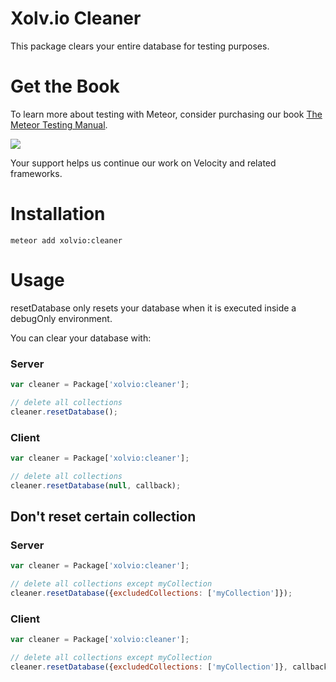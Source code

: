 Xolv.io Cleaner
===============

This package clears your entire database for testing purposes.

# Get the Book

To learn more about testing with Meteor, consider purchasing our book [The Meteor Testing Manual](http://www.meteortesting.com/?utm_source=cleaner&utm_medium=banner&utm_campaign=cleaner).

[![](http://www.meteortesting.com/img/tmtm.gif)](http://www.meteortesting.com/?utm_source=cleaner&utm_medium=banner&utm_campaign=cleaner)

Your support helps us continue our work on Velocity and related frameworks.

# Installation

```
meteor add xolvio:cleaner
```

# Usage

resetDatabase only resets your database when it is executed inside a debugOnly environment.

You can clear your database with:

### Server

```javascript
var cleaner = Package['xolvio:cleaner'];

// delete all collections
cleaner.resetDatabase();
```

### Client

```javascript
var cleaner = Package['xolvio:cleaner'];

// delete all collections
cleaner.resetDatabase(null, callback);
```

## Don't reset certain collection

### Server

```javascript
var cleaner = Package['xolvio:cleaner'];

// delete all collections except myCollection
cleaner.resetDatabase({excludedCollections: ['myCollection']});
```

### Client

```javascript
var cleaner = Package['xolvio:cleaner'];

// delete all collections except myCollection
cleaner.resetDatabase({excludedCollections: ['myCollection']}, callback);
```

